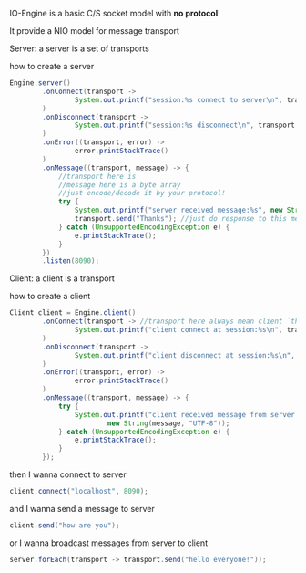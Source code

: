 IO-Engine is a basic C/S socket model with **no protocol**!

It provide a NIO model for message transport

Server: a server is a set of transports

how to create a server

```java
Engine.server()
        .onConnect(transport ->
                System.out.printf("session:%s connect to server\n", transport.getSid())
        )
        .onDisconnect(transport ->
                System.out.printf("session:%s disconnect\n", transport.getSid())
        )
        .onError((transport, error) ->
                error.printStackTrace()
        )
        .onMessage((transport, message) -> {
            //transport here is
            //message here is a byte array
            //just encode/decode it by your protocol!
            try {
                System.out.printf("server received message:%s", new String(message, "UTF-8"));
                transport.send("Thanks"); //just do response to this message
            } catch (UnsupportedEncodingException e) {
                e.printStackTrace();
            }
        })
        .listen(8090);
```

Client: a client is a transport

how to create a client

```java
Client client = Engine.client()
        .onConnect(transport -> //transport here always mean client `this`
                System.out.printf("client connect at session:%s\n", transport.getSid())
        )
        .onDisconnect(transport ->
                System.out.printf("client disconnect at session:%s\n", transport.getSid())
        )
        .onError((transport, error) ->
                error.printStackTrace()
        )
        .onMessage((transport, message) -> {
            try {
                System.out.printf("client received message from server:%s ",
                        new String(message, "UTF-8"));
            } catch (UnsupportedEncodingException e) {
                e.printStackTrace();
            }
        });
```

then I wanna connect to server

```java
client.connect("localhost", 8090);
```

and I wanna send a message to server

```java
client.send("how are you");
```

or I wanna broadcast messages from server to client
```java
server.forEach(transport -> transport.send("hello everyone!"));
```